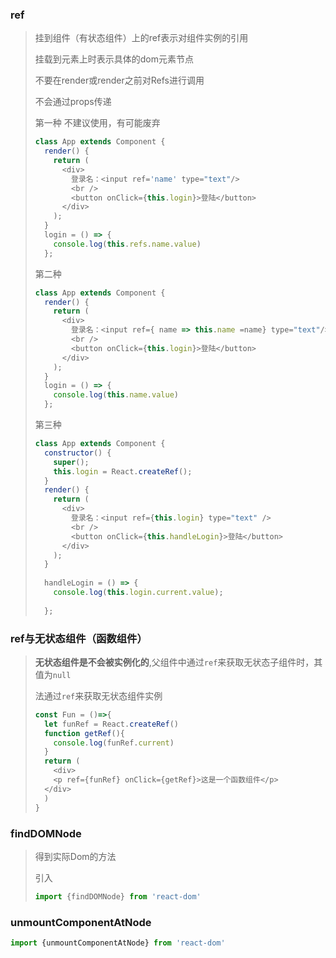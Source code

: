 ### ref

> 挂到组件（有状态组件）上的ref表示对组件实例的引用
>
> 挂载到元素上时表示具体的dom元素节点
>
> 不要在render或render之前对Refs进行调用
>
> 不会通过props传递
>
> 第一种 不建议使用，有可能废弃
>
> ```javascript
> class App extends Component {
>   render() {
>     return (
>       <div>
>         登录名：<input ref='name' type="text"/>
>         <br />
>         <button onClick={this.login}>登陆</button>
>       </div>
>     );
>   }
>   login = () => {
>     console.log(this.refs.name.value)
>   };
> ```
>
> 第二种
>
> ```javascript
> class App extends Component {
>   render() {
>     return (
>       <div>
>         登录名：<input ref={ name => this.name =name} type="text"/>
>         <br />
>         <button onClick={this.login}>登陆</button>
>       </div>
>     );
>   }
>   login = () => {
>     console.log(this.name.value)
>   };
> ```
>
> 第三种
>
> ```javascript
> class App extends Component {
>   constructor() {
>     super();
>     this.login = React.createRef();
>   }
>   render() {
>     return (
>       <div>
>         登录名：<input ref={this.login} type="text" />
>         <br />
>         <button onClick={this.handleLogin}>登陆</button>
>       </div>
>     );
>   }
>  
>   handleLogin = () => {
>     console.log(this.login.current.value);
>     
>   };
> ```

### ref与无状态组件（函数组件）

> **无状态组件是不会被实例化的**,父组件中通过`ref`来获取无状态子组件时，其值为`null`
>
> 法通过`ref`来获取无状态组件实例
>
> ```javascript
> const Fun = ()=>{
>   let funRef = React.createRef()
>   function getRef(){
>     console.log(funRef.current)
>   }
>   return (
>     <div>
>     <p ref={funRef} onClick={getRef}>这是一个函数组件</p>
>   </div>
>   )
> }
> ```
>
>

### findDOMNode

> 得到实际Dom的方法
>
> 引入
>
> ```javascript
> import {findDOMNode} from 'react-dom'
> ```



### unmountComponentAtNode

```javascript
import {unmountComponentAtNode} from 'react-dom'
```





